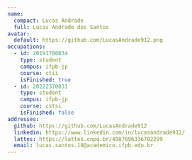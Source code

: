 ```yaml
---
name:
  compact: Lucas Andrade
  full: Lucas Andrade dos Santos
avatar:
  default: https://github.com/LucasAndrade912.png
occupations:
  - id: 20191780034
    type: student
    campus: ifpb-jp
    course: ctii
    isFinished: true
  - id: 20222370031
    type: student
    campus: ifpb-jp
    course: cstsi
    isFinished: false
addresses:
  github: https://github.com/LucasAndrade912
  linkedin: https://www.linkedin.com/in/lucasandrade912/
  lattes: https://lattes.cnpq.br/4987696336702299
  email: lucas.santos.18@academico.ifpb.edu.br
---
```


